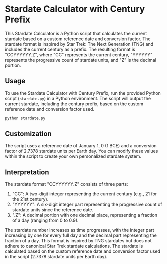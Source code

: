 # Stardate Calculator with Century Prefix

This Stardate Calculator is a Python script that calculates the current stardate based on a custom reference date and conversion factor. The stardate format is inspired by Star Trek: The Next Generation (TNG) and includes the current century as a prefix. The resulting format is "CCYYYYYY.Z", where "CC" represents the current century, "YYYYYY" represents the progressive count of stardate units, and "Z" is the decimal portion.

## Usage

To use the Stardate Calculator with Century Prefix, run the provided Python script (`stardate.py`) in a Python environment. The script will output the current stardate, including the century prefix, based on the custom reference date and conversion factor used.

```bash
python stardate.py
```

## Customization

The script uses a reference date of January 1, 0 (1 BCE) and a conversion factor of 2.7378 stardate units per Earth day. You can modify these values within the script to create your own personalized stardate system.

## Interpretation

The stardate format "CCYYYYYY.Z" consists of three parts:

1. "CC": A two-digit integer representing the current century (e.g., 21 for the 21st century).
2. "YYYYYY": A six-digit integer part representing the progressive count of stardate units since the reference date.
3. ".Z": A decimal portion with one decimal place, representing a fraction of a day (ranging from 0 to 0.9).

The stardate number increases as time progresses, with the integer part increasing by one for every full day and the decimal part representing the fraction of a day. This format is inspired by TNG stardates but does not adhere to canonical Star Trek stardate calculations. The stardate is calculated based on the custom reference date and conversion factor used in the script (2.7378 stardate units per Earth day).